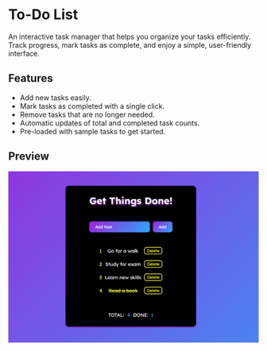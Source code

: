 # To-Do List

An interactive task manager that helps you organize your tasks efficiently. Track progress, mark tasks as complete, and enjoy a simple, user-friendly interface.

## Features

- Add new tasks easily.
- Mark tasks as completed with a single click.
- Remove tasks that are no longer needed.
- Automatic updates of total and completed task counts.
- Pre-loaded with sample tasks to get started.

## Preview

![Preview of To-Do List](/assets/img/Preview.png)
